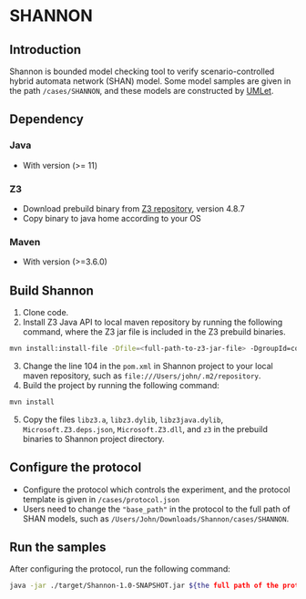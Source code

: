 # SHANNON

## Introduction

Shannon is bounded model checking tool to verify scenario-controlled hybrid automata network (SHAN) model. Some model samples are given in the path `/cases/SHANNON`, and these models are constructed by [UMLet](https://www.umlet.com/).

## Dependency

### Java

- With version (>= 11)

### Z3

- Download prebuild binary from [Z3 repository](https://github.com/Z3Prover/z3/releases), version 4.8.7
- Copy binary to java home according to your OS

### Maven

- With version (>=3.6.0)

## Build Shannon

1. Clone code.
2. Install Z3 Java API to local maven repository by running the following command, where the Z3 jar file is included in the Z3 prebuild binaries.

```bash
mvn install:install-file -Dfile=<full-path-to-z3-jar-file> -DgroupId=com.microsoft.z3 -DartifactId=z3 -Dversion=4.8.7 -Dpackaging=jar -DgeneratePom=true 
```

3. Change the line 104 in the `pom.xml` in Shannon project to your local maven repository, such as `file:///Users/john/.m2/repository`.
4. Build the project by running the following command:

```bash
mvn install
```

5. Copy the files `libz3.a`, `libz3.dylib`, `libz3java.dylib`, `Microsoft.Z3.deps.json`, `Microsoft.Z3.dll`, and `z3` in the prebuild binaries to Shannon project directory.

## Configure the protocol 

- Configure the protocol which controls the experiment, and the protocol template is given in `/cases/protocol.json`
- Users need to change the `"base_path"` in the protocol to the full path of SHAN models, such as `/Users/John/Downloads/Shannon/cases/SHANNON`.

## Run the samples

After configuring the protocol, run the following command:

```bash
java -jar ./target/Shannon-1.0-SNAPSHOT.jar ${the full path of the protocol file}
```

